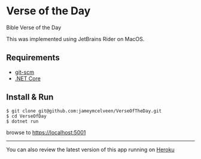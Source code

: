 # Verse of the Day
Bible Verse of the Day

This was implemented using JetBrains Rider on MacOS.

## Requirements
- [git-scm](https://git-scm.com/)
- [.NET Core](https://dotnet.microsoft.com/)
## Install & Run
```
$ git clone git@github.com:jameymcelveen/VerseOfTheDay.git
$ cd VerseOfDay
$ dotnet run
```
browse to [https://localhost:5001](https://localhost:5001)

---
You can also review the latest version of this app running on [Heroku](http://verseofday.herokuapp.com/)